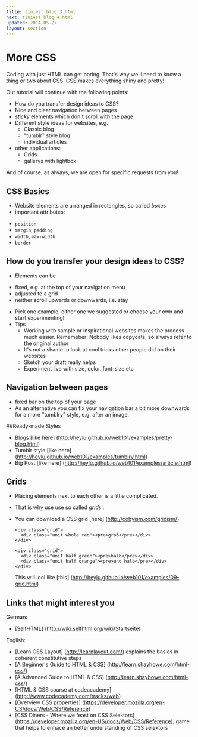 ```yaml
---
title: tiniest blog_3.html
next: tiniest blog_4.html
updated: 2014-05-27
layout: section
---
```


# More CSS

Coding with just HTML can get boring. That's why we'll need to know a thing or two about CSS. CSS makes everything shiny and pretty!

Out tutorial will continue with the following points:
* How do you transfer design ideas to CSS?
* Nice and clear navigation between pages
* *sticky* elements which don't scroll with the page
* Different style ideas for websites, e.g.
  - Classic blog
  - "tumblr" style blog
  - individual articles
* other applications:
  - Grids
  - gallerys with lightbox

And of course, as always, we are open for specific requests from you!

## CSS Basics

* Website elements are arranged in rectangles, so called *boxes*
* important attributes:
 - `position`
 - `margin`, `padding`
 - `width`, `max-width`
 - `border`


## How do you transfer your design ideas to CSS?

* Elements can be 
 - fixed, e.g. at the top of your navigation menu
 - adjusted to a grid
 - neither scroll upwards or downwards, i.e. stay 
* Pick one example, either one we suggested or choose your own and start experimenting!
* Tips
  - Working with sample or inspirational websites makes the process much easier. Rememeber: Nobody likes copycats, so       always refer to the original author
  - It's not a shame to look at cool tricks other people did on their websites
  - Sketch your draft really helps
  - Experiment live with size, color, font-size etc

## Navigation between pages

* fixed bar on the top of your page
* As an alternative you can fix your navigation bar a bit more downwards for a more "tumblry" style, e.g. after an image.

##Ready-made Styles

* Blogs [like here] (http://heylu.github.io/web101/examples/pretty-blog.html)
* Tumblr style [like here] (http://heylu.github.io/web101/examples/tumblry.html)
* Big Post [like here] (http://heylu.github.io/web101/examples/article.html)

## Grids

* Placing elements next to each other is a little complicated.
* That is why use use so called *grids* .
* You can download a CSS grid [here] (http://cobyism.com/gridism/)

    ```
    <div class="grid">
      <div class="unit whole red"><pre>groß</pre></div>    
    </div>
    
    <div class="grid">
      <div class="unit half green"><pre>halb</pre></div>
      <div class="unit half orange"><pre>und halb</pre></div>
    </div>
    ```
    
  This will lool like [this] (http://heylu.github.io/web101/examples/09-grid.html)
  
## Links that might interest you

German: 
* [SelfHTML] (http://wiki.selfhtml.org/wiki/Startseite)

English:
* [Learn CSS Layout] (http://learnlayout.com/) explains the basics in coherent constitutive steps
* [A Beginner's Guide to HTML & CSS] (http://learn.shayhowe.com/html-css/)
* [A Advanced Guide to HTML & CSS] (http://learn.shayhowe.com/html-css/)
* [HTML & CSS course at codeacademy] (http://www.codecademy.com/tracks/web)
* [Overview CSS properties] (https://developer.mozilla.org/en-US/docs/Web/CSS/Reference)
* [CSS Diners  -  Where we feast on CSS Selektors] (https://developer.mozilla.org/en-US/docs/Web/CSS/Reference), game that helps to enhace an better understanding of CSS selektors


  
  
  
  
  
  
  
